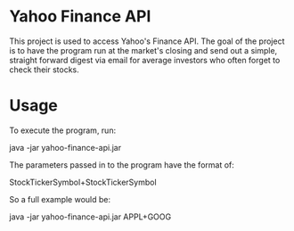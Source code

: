 Yahoo Finance API
=================

This project is used to access Yahoo's Finance API. The goal of the project is to have the program run at the market's closing and send out a simple, straight forward digest via email for average investors who often forget to check their stocks.

Usage
=================

To execute the program, run:

java -jar yahoo-finance-api.jar

The parameters passed in to the program have the format of:

StockTickerSymbol+StockTickerSymbol

So a full example would be:

java -jar yahoo-finance-api.jar APPL+GOOG